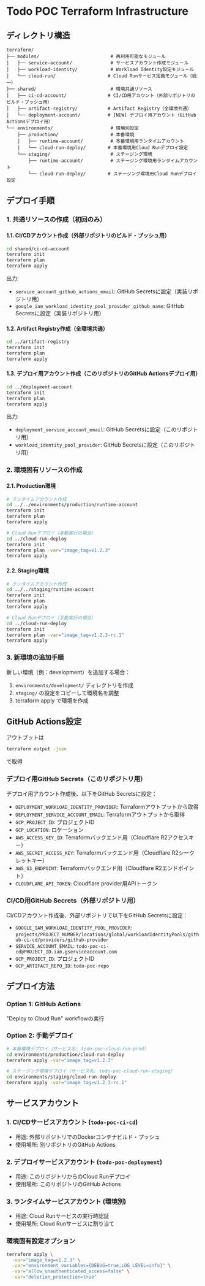 # Todo POC Terraform Infrastructure

## ディレクトリ構造

```
terraform/
├── modules/                          # 再利用可能なモジュール
│   ├── service-account/              # サービスアカウント作成モジュール
│   ├── workload-identity/            # Workload Identity設定モジュール
│   └── cloud-run/                   # Cloud Runサービス定義モジュール（統一）
├── shared/                           # 環境共通リソース
│   ├── ci-cd-account/               # CI/CD用アカウント（外部リポジトリのビルド・プッシュ用）
│   ├── artifact-registry/           # Artifact Registry（全環境共通）
│   └── deployment-account/          # [NEW] デプロイ用アカウント（GitHub Actionsデプロイ用）
└── environments/                     # 環境別設定
    ├── production/                   # 本番環境
    │   ├── runtime-account/          # 本番環境用ランタイムアカウント
    │   └── cloud-run-deploy/        # 本番環境用Cloud Runデプロイ設定
    └── staging/                      # ステージング環境
        ├── runtime-account/          # ステージング環境用ランタイムアカウント
        └── cloud-run-deploy/        # ステージング環境用Cloud Runデプロイ設定
```

## デプロイ手順

### 1. 共通リソースの作成（初回のみ）

#### 1.1. CI/CDアカウント作成（外部リポジトリのビルド・プッシュ用）
```bash
cd shared/ci-cd-account
terraform init
terraform plan
terraform apply
```

出力:
- `service_account_github_actions_email`: GitHub Secretsに設定（実装リポジトリ用）
- `google_iam_workload_identity_pool_provider_github_name`: GitHub Secretsに設定（実装リポジトリ用）

#### 1.2. Artifact Registry作成（全環境共通）
```bash
cd ../artifact-registry
terraform init
terraform plan
terraform apply
```

#### 1.3. デプロイ用アカウント作成（このリポジトリのGitHub Actionsデプロイ用）
```bash
cd ../deployment-account
terraform init
terraform plan
terraform apply
```

出力:
- `deployment_service_account_email`: GitHub Secretsに設定（このリポジトリ用）
- `workload_identity_pool_provider`: GitHub Secretsに設定（このリポジトリ用）

### 2. 環境固有リソースの作成

#### 2.1. Production環境
```bash
# ランタイムアカウント作成
cd ../../environments/production/runtime-account
terraform init
terraform plan
terraform apply

# Cloud Runデプロイ（手動実行の場合）
cd ../cloud-run-deploy
terraform init
terraform plan -var="image_tag=v1.2.3"
terraform apply
```

#### 2.2. Staging環境
```bash
# ランタイムアカウント作成
cd ../../staging/runtime-account
terraform init
terraform plan
terraform apply

# Cloud Runデプロイ（手動実行の場合）
cd ../cloud-run-deploy
terraform init
terraform plan -var="image_tag=v1.2.3-rc.1"
terraform apply
```

### 3. 新環境の追加手順

新しい環境（例：development）を追加する場合：
1. `environments/development/` ディレクトリを作成
2. `staging/` の設定をコピーして環境名を調整
3. terraform apply で環境を作成

## GitHub Actions設定

アウトプットは
```bash
terraform output -json
```
で取得

### デプロイ用GitHub Secrets（このリポジトリ用）

デプロイ用アカウント作成後、以下をGitHub Secretsに設定：

- `DEPLOYMENT_WORKLOAD_IDENTITY_PROVIDER`: Terraformアウトプットから取得
- `DEPLOYMENT_SERVICE_ACCOUNT_EMAIL`: Terraformアウトプットから取得
- `GCP_PROJECT_ID`: プロジェクトID
- `GCP_LOCATION`: ロケーション
- `AWS_ACCESS_KEY_ID`: Terraformバックエンド用（Cloudflare R2アクセスキー）
- `AWS_SECRET_ACCESS_KEY`: Terraformバックエンド用（Cloudflare R2シークレットキー）
- `AWS_S3_ENDPOINT`: Terraformバックエンド用（Cloudflare R2エンドポイント）
- `CLOUDFLARE_API_TOKEN`: Cloudflare provider用APIトークン

### CI/CD用GitHub Secrets（外部リポジトリ用）

CI/CDアカウント作成後、外部リポジトリで以下をGitHub Secretsに設定：

- `GOOGLE_IAM_WORKLOAD_IDENTITY_POOL_PROVIDER`: 
  `projects/PROJECT_NUMBER/locations/global/workloadIdentityPools/github-ci-cd/providers/github-provider`
- `SERVICE_ACCOUNT_EMAIL`: 
  `todo-poc-ci-cd@PROJECT_ID.iam.gserviceaccount.com`
- `GCP_PROJECT_ID`: プロジェクトID
- `GCP_ARTIFACT_REPO_ID`: `todo-poc-repo`

## デプロイ方法

### Option 1: GitHub Actions

"Deploy to Cloud Run" workflowの実行

### Option 2: 手動デプロイ

```bash
# 本番環境デプロイ（サービス名: todo-poc-cloud-run-prod）
cd environments/production/cloud-run-deploy
terraform apply -var="image_tag=v1.2.3"

# ステージング環境デプロイ（サービス名: todo-poc-cloud-run-staging）
cd environments/staging/cloud-run-deploy  
terraform apply -var="image_tag=v1.2.3-rc.1"
```

## サービスアカウント

### 1. CI/CDサービスアカウント (`todo-poc-ci-cd`)
- 用途: 外部リポジトリでのDockerコンテナビルド・プッシュ
- 使用場所: 別リポジトリのGitHub Actions

### 2. デプロイサービスアカウント (`todo-poc-deployment`)
- 用途: このリポジトリからのCloud Runデプロイ
- 使用場所: このリポジトリのGitHub Actions

### 3. ランタイムサービスアカウント (環境別)
- 用途: Cloud Runサービスの実行時認証
- 使用場所: Cloud Runサービスに割り当て

### 環境固有設定オプション

```bash
terraform apply \
  -var="image_tag=v1.2.3" \
  -var="environment_variables={DEBUG=true,LOG_LEVEL=info}" \
  -var="allow_unauthenticated_access=false" \
  -var="deletion_protection=true"
```
